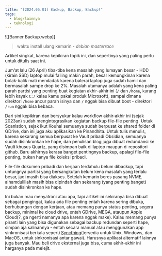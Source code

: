 ```yaml
---
title: "[2024.05.01] Backup, Backup, Backup!"
tags:
  - blog/lainnya
  - teknologi
---
```

![[Banner Backup.webp]]
> waktu install ulang kemarin - *debian masterrace*

Artikel singkat, karena kepikiran topik ini, dan sepertinya yang paling perlu untuk ditulis saat ini.

Jum'at lalu (26 April) tiba-tiba kena masalah yang lumayan besar - HDD (kirain SSD) laptop mulai failing makin parah, besar kemungkinan karena bolak-balik mati mendadak karena baterai laptop juga sudah hamil dan bermasalah sampe drop ke 2%. Masalah utamanya adalah yang kena paling parah partisi yang penting buat kegiatan akhir-akhir ini (`/` dan `/home`, kurang lebih kayak `C:/` kalau kamu pakai produk Microsoft), sampai dimana direktori `/home` ancur parah isinya dan `/` nggak bisa dibuat boot - direktori `/run` nggak bisa kebaca.

Dari sini kepikiran dan bersyukur kalau workflow akhir-akhir ini (sejak 2023an) sudah mengintegrasikan kegiatan backup file-file penting. Untuk Scanlation, sejak ikut Kouhai semuanya sudah berpusat ke shared folder di GDrive, dan ini juga aku aplikasikan ke Pinandhita. Untuk tulis menulis, karena sekarang semua berpusat ke Vault pribadi Obsidian, semuanya sudah disinkronkan ke hape, dan penulisan blog juga dibuat redundansi ke Vault khusus Quartz, yang disimpan baik di laptop maupun di repositori github. Baru akhirnya kerasa banget pentingnya backup, apalagi file-file penting, bukan hanya file koleksi pribadi.

File-file dokumen pribadi dan kerjaan terdahulu belum dibackup, tapi untungnya partisi yang bersangkutan belum kena masalah yang terlalu besar, jadi masih bisa diakses. Setelah kemarin beres pasang NVME, alhamdulillah masih bisa dipindah dan sekarang (yang penting banget) sudah disinkronkan ke hape.

Ini bukan mau menyatroni atau apa, tapi artikel ini sekiranya bisa dibuat sebagai pengingat, kalau ada file penting entah karena sering dibuka, berhubungan dengan kerjaan, atau memang punya status penting, segera backup, minimal ke cloud drive, entah GDrive, MEGA, ataupun Apple Cloud(?, ga ngerti namanya apa karena nggak make). Kalau memang punya piranti lain yang bisa digunakan sebagai backup redundan seperti hape, simpan aja salinannya - entah secara manual atau menggunakan app sinkronisasi berkala seperti [Syncthing](https://syncthing.net/)(tersedia untuk Unix, Windows, dan MacOS, untuk sinkronisasi antar gawai). Harusnya aplikasi alternatif lainnya juga banyak. Mau beli drive eksternal juga bisa, cuma akhir-akhir ini harganya pada melejit.